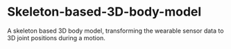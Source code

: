 # Skeleton-based-3D-body-model
A skeleton based 3D body model, transforming the wearable sensor data to 3D joint positions during a motion.

